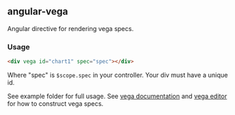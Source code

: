 angular-vega
------------

Angular directive for rendering vega specs.

### Usage

```html
<div vega id="chart1" spec="spec"></div>
```

Where "spec" is `$scope.spec` in your controller. Your div must have a unique id.

See example folder for full usage. See [vega documentation](http://trifacta.github.io/vega/) and [vega editor](http://trifacta.github.io/vega/editor/) for how to construct vega specs.
